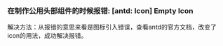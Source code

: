 <!--
 * @Author: DaZheng
 * @Date: 2020-12-01 15:05:32
 * @LastEditors: g05047
 * @LastEditTime: 2020-12-01 15:06:22
 * @Description: file content
-->
### 在制作公用头部组件的时候报错: [antd: Icon] Empty Icon
解决方法：从报错的意思来看是图标引入错误，查看antd的官方文档，改变了icon的用法，成功解决报错。